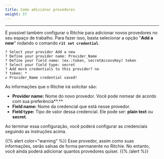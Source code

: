 ```yaml
---
title: Como adicionar provedores
weight: 57
---
```


---

É possível também configurar o Ritchie para adicionar novos provedores no seu espaço de trabalho. Para fazer isso, basta selecionar a opção "**Add a new**" rodando o comando **`rit set credential`**. 

```text
? Select your provider Add a new
? Define your provider name: Provider_Name
? Define your field name: (ex.:token, secretAccessKey) token
? Select your field type: secret
? Add more credentials to this provider? no
? token: *
✔ Provider_Name credential saved!
```

As informações que o Ritchie irá solicitar são:

* **Provider name:** Nome do novo provedor. Você pode nomear de acordo com sua preferência**.**
* **Field name:** Nome da credencial que está nesse provedor.
* **Field type:** Tipo de valor dessa credencial. Ele pode ser: **plain text** ou **secret**. 

Ao terminar essa configuração, você poderá configurar as credenciais seguindo as instruções acima. 

{{% alert color="warning" %}}
Esse provedor, assim como suas informações, serão salvas de forma permanente no Ritchie. No entanto, você ainda poderá adicionar quantos provedores quiser. 
{{% /alert %}}
